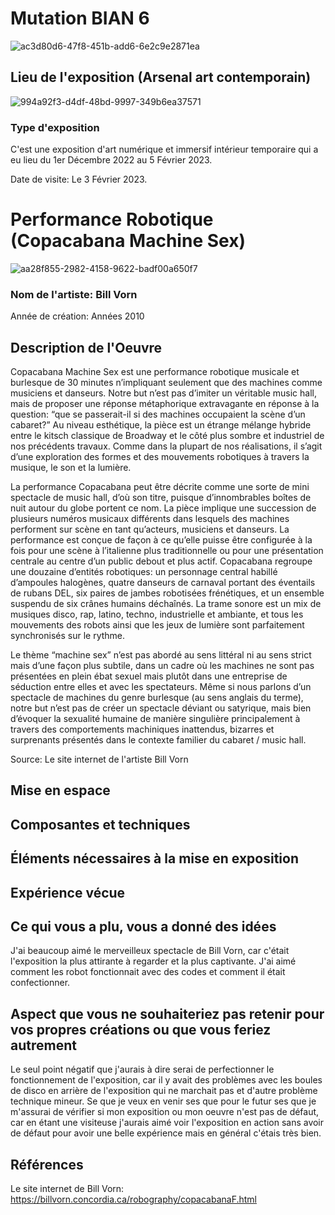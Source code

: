 # Mutation BIAN 6
![ac3d80d6-47f8-451b-add6-6e2c9e2871ea](https://user-images.githubusercontent.com/112189526/219705243-6e4f8501-ab52-4ff5-8a97-0f2b2ef097e3.jpg)

## Lieu de l'exposition (Arsenal art contemporain)
![994a92f3-d4df-48bd-9997-349b6ea37571](https://user-images.githubusercontent.com/112189526/219700579-3bbd26b7-95ae-46a3-b842-4cfc9ccf7dbb.jpg)

### Type d'exposition
C'est une exposition d'art numérique et immersif intérieur temporaire qui a eu lieu du 1er Décembre 2022 au 5 Février 2023.

Date de visite: Le 3 Février 2023.

# Performance Robotique (Copacabana Machine Sex)
![aa28f855-2982-4158-9622-badf00a650f7](https://user-images.githubusercontent.com/112189526/219706924-a528eec7-1c25-42d7-a75b-19ac5057a34a.jpg)

### Nom de l'artiste: Bill Vorn
Année de création: Années 2010

## Description de l'Oeuvre
Copacabana Machine Sex est une performance robotique musicale et burlesque de 30 minutes n’impliquant seulement que des machines comme musiciens et danseurs. Notre but n’est pas d’imiter un véritable music hall, mais de proposer une réponse métaphorique extravagante en réponse à la question: “que se passerait-il si des machines occupaient la scène d’un cabaret?” Au niveau esthétique, la pièce est un étrange mélange hybride entre le kitsch classique de Broadway et le côté plus sombre et industriel de nos précédents travaux. Comme dans la plupart de nos réalisations, il s’agit d’une exploration des formes et des mouvements robotiques à travers la musique, le son et la lumière.

La performance Copacabana peut être décrite comme une sorte de mini spectacle de music hall, d’où son titre, puisque d’innombrables boîtes de nuit autour du globe portent ce nom. La pièce implique une succession de plusieurs numéros musicaux différents dans lesquels des machines performent sur scène en tant qu’acteurs, musiciens et danseurs. La performance est conçue de façon à ce qu’elle puisse être configurée à la fois pour une scène à l’italienne plus traditionnelle ou pour une présentation centrale au centre d’un public debout et plus actif. Copacabana regroupe une douzaine d’entités robotiques: un personnage central habillé d’ampoules halogènes, quatre danseurs de carnaval portant des éventails de rubans DEL, six paires de jambes robotisées frénétiques, et un ensemble suspendu de six crânes humains déchaînés. La trame sonore est un mix de musiques disco, rap, latino, techno, industrielle et ambiante, et tous les mouvements des robots ainsi que les jeux de lumière sont parfaitement synchronisés sur le rythme.

Le thème “machine sex” n’est pas abordé au sens littéral ni au sens strict mais d’une façon plus subtile, dans un cadre où les machines ne sont pas présentées en plein ébat sexuel mais plutôt dans une entreprise de séduction entre elles et avec les spectateurs. Même si nous parlons d’un spectacle de machines du genre burlesque (au sens anglais du terme), notre but n’est pas de créer un spectacle déviant ou satyrique, mais bien d’évoquer la sexualité humaine de manière singulière principalement à travers des comportements machiniques inattendus, bizarres et surprenants présentés dans le contexte familier du cabaret / music hall.

Source: Le site internet de l'artiste Bill Vorn

## Mise en espace 

## Composantes et techniques

## Éléments nécessaires à la mise en exposition

## Expérience vécue

## Ce qui vous a plu, vous a donné des idées
J'ai beaucoup aimé le merveilleux spectacle de Bill Vorn, car c'était l'exposition la plus attirante à regarder et la plus captivante. J'ai aimé comment les robot fonctionnait avec des codes et comment il était confectionner. 

## Aspect que vous ne souhaiteriez pas retenir pour vos propres créations ou que vous feriez autrement
Le seul point négatif que j'aurais à dire serai de perfectionner le fonctionnement de l'exposition, car il y avait des problèmes avec les boules de disco en arrière de l'exposition qui ne marchait pas et d'autre problème technique mineur. Se que je veux en venir ses que pour le futur ses que je m'assurai de vérifier si mon exposition ou mon oeuvre n'est pas de défaut, car en étant une visiteuse j'aurais aimé voir l'exposition en action sans avoir de défaut pour avoir une belle expérience mais en général c'étais très bien. 

## Références
 Le site internet de Bill Vorn: https://billvorn.concordia.ca/robography/copacabanaF.html
